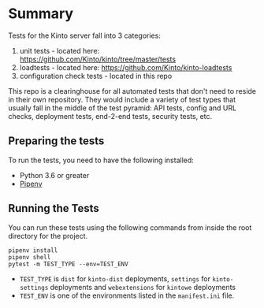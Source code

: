 # Summary
Tests for the Kinto server fall into 3 categories:

1. unit tests - located here: https://github.com/Kinto/kinto/tree/master/tests
2. loadtests - located here:  https://github.com/Kinto/kinto-loadtests
3. configuration check tests - located in this repo

This repo is a clearinghouse for all automated tests that don't need to reside in their own repository.
They would include a variety of test types that usually fall in the middle of the test pyramid:
API tests, config and URL checks, deployment tests, end-2-end tests, security tests, etc.

## Preparing the tests

To run the tests, you need to have the following installed:

* Python 3.6 or greater
* [Pipenv](https://pipenv.readthedocs.io/en/latest/)


## Running the Tests

You can run these tests using the following commands from inside the root directory for the project.

```shell
pipenv install
pipenv shell
pytest -m TEST_TYPE --env=TEST_ENV
```

* `TEST_TYPE` is `dist` for `kinto-dist` deployments, `settings` for `kinto-settings` deployments and `webextensions` for `kintowe` deployments
* `TEST_ENV` is one of the environments listed in the `manifest.ini` file.
